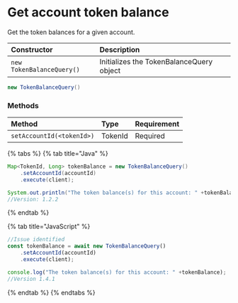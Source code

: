 # Get account token balance

Get the token balances for a given account. 

| Constructor | Description |
| :--- | :--- |
| `new TokenBalanceQuery()` | Initializes the TokenBalanceQuery object |

```java
new TokenBalanceQuery()
```

### Methods

| Method | Type | Requirement |
| :--- | :--- | :--- |
| `setAccountId(<tokenId>)` | TokenId | Required |

{% tabs %}
{% tab title="Java" %}
```java
Map<TokenId, Long> tokenBalance = new TokenBalanceQuery()
    .setAccountId(accountId)
    .execute(client);

System.out.println("The token balance(s) for this account: " +tokenBalance);
//Version: 1.2.2
```
{% endtab %}

{% tab title="JavaScript" %}
```javascript
//Issue identified 
const tokenBalance = await new TokenBalanceQuery()
    .setAccountId(accountId)
    .execute(client);

console.log("The token balance(s) for this account: " +tokenBalance);
//Version 1.4.1
```
{% endtab %}
{% endtabs %}






